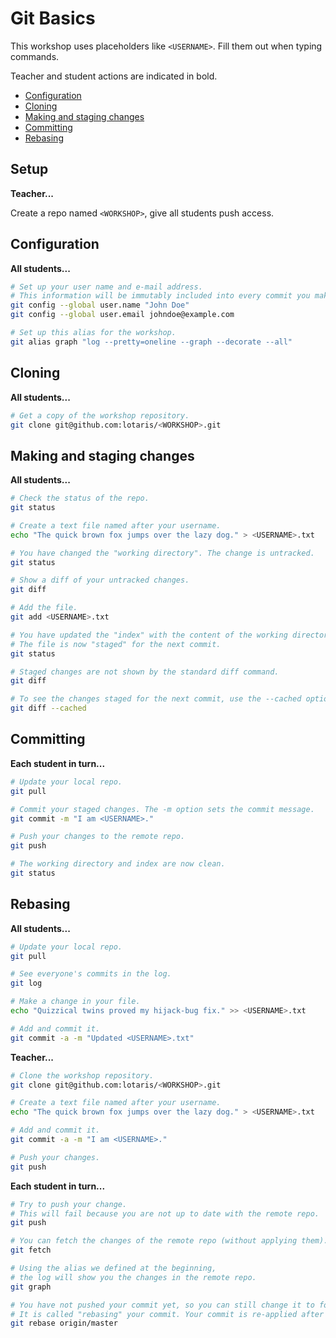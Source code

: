 # Git Basics

This workshop uses placeholders like `<USERNAME>`.
Fill them out when typing commands.

Teacher and student actions are indicated in bold.

* [Configuration](#configuration)
* [Cloning](#cloning)
* [Making and staging changes](#making-and-staging-changes)
* [Committing](#committing)
* [Rebasing](#rebasing)

## Setup

**Teacher...**

Create a repo named `<WORKSHOP>`, give all students push access.

## Configuration

**All students...**

```bash
# Set up your user name and e-mail address.
# This information will be immutably included into every commit you make.
git config --global user.name "John Doe"
git config --global user.email johndoe@example.com

# Set up this alias for the workshop.
git alias graph "log --pretty=oneline --graph --decorate --all"
```

## Cloning

**All students...**

```bash
# Get a copy of the workshop repository.
git clone git@github.com:lotaris/<WORKSHOP>.git
```

## Making and staging changes

**All students...**

```bash
# Check the status of the repo.
git status

# Create a text file named after your username.
echo "The quick brown fox jumps over the lazy dog." > <USERNAME>.txt

# You have changed the "working directory". The change is untracked.
git status

# Show a diff of your untracked changes.
git diff

# Add the file.
git add <USERNAME>.txt

# You have updated the "index" with the content of the working directory.
# The file is now "staged" for the next commit.
git status

# Staged changes are not shown by the standard diff command.
git diff

# To see the changes staged for the next commit, use the --cached option.
git diff --cached
```

## Committing

**Each student in turn...**

```bash
# Update your local repo.
git pull

# Commit your staged changes. The -m option sets the commit message.
git commit -m "I am <USERNAME>."

# Push your changes to the remote repo.
git push

# The working directory and index are now clean.
git status
```

## Rebasing

**All students...**

```bash
# Update your local repo.
git pull

# See everyone's commits in the log.
git log

# Make a change in your file.
echo "Quizzical twins proved my hijack-bug fix." >> <USERNAME>.txt

# Add and commit it.
git commit -a -m "Updated <USERNAME>.txt"
```

**Teacher...**

```bash
# Clone the workshop repository.
git clone git@github.com:lotaris/<WORKSHOP>.git

# Create a text file named after your username.
echo "The quick brown fox jumps over the lazy dog." > <USERNAME>.txt

# Add and commit it.
git commit -a -m "I am <USERNAME>."

# Push your changes.
git push
```

**Each student in turn...**

```bash
# Try to push your change.
# This will fail because you are not up to date with the remote repo.
git push

# You can fetch the changes of the remote repo (without applying them).
git fetch

# Using the alias we defined at the beginning,
# the log will show you the changes in the remote repo.
git graph

# You have not pushed your commit yet, so you can still change it to follow the remote repo's history.
# It is called "rebasing" your commit. Your commit is re-applied after the existing history.
git rebase origin/master
```
